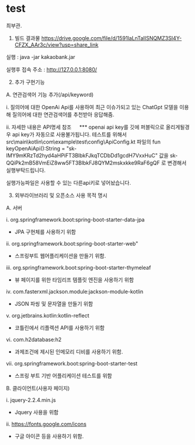 # test 
최부관.



1.	빌드 결과물
  https://drive.google.com/file/d/1591laLnTaIISNQMZ3SI4Y-CFZX_AAr3c/view?usp=share_link

  실행 : java -jar kakaobank.jar
  
  실행후 접속 주소 : http://127.0.0.1:8080/
  



2.	추가 구현기능

 A.	연관검색어 기능 추가(/api/keyword)
  
  i.	질의어에 대한 OpenAi Api를 사용하여 최근 이슈가되고 있는 ChatGpt 모델을 이용해 질의어에 대한 연관검색어를 추천받아 응답해줌. 
  
  ii.	자세한 내용은 API명세 참조
 
 *** openai api key를 깃에 퍼블릭으로 올리게될경우 api key가 자동으로 사용불가됩니다. 테스트를 위해서 src\main\kotlin\com\example\test\config\ApiConfig.kt 
 파일의 fun keyOpenAiApi():String = "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" 값을 
  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 로 변경해서 실행부탁드립니다.
  
  실행가능파일은 사용할 수 있는 다른api키로 넣어놨습니다.



3.	외부라이브러리 및 오픈소스 사용 목적 명시
 
 A.	서버 
  
  i.	org.springframework.boot:spring-boot-starter-data-jpa
   
   - JPA 구현체를 사용하기 위함
  
  ii.	org.springframework.boot:spring-boot-starter-web"
   
   - 스프링부트 웹어플리케이션을 만들기 위함.
  
  iii.	org.springframework.boot:spring-boot-starter-thymeleaf
   
   -	뷰 페이지를 위한 타임리프 템플릿 엔진을 사용하기 위함
  
  iv.	com.fasterxml.jackson.module:jackson-module-kotlin
   
   -	JSON 파씽 및 문자열을 만들기 위함
  
  v.	org.jetbrains.kotlin:kotlin-reflect
   
   -	코틀린에서 리플렉션 API를 사용하기 위함
  
  vi.	com.h2database:h2
   
   -	과제조건에 제시된 인메모리 디비를 사용하기 위함.
  
  vii.	org.springframework.boot:spring-boot-starter-test
   
   -	스프링 부트 기반 어플리케이션 테스트를 위함
 
 B.	클라이언트(사용자 페이지)
  
  i.	jquery-2.2.4.min.js
   
   -	Jquery 사용을 위함
  
  ii.	https://fonts.google.com/icons
   
   -	구글 아이콘 등을 사용하기 위함.






